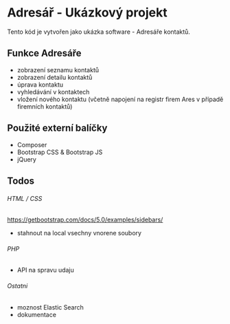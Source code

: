 # Adresář - Ukázkový projekt

Tento kód je vytvořen jako ukázka software - Adresáře kontaktů.

## Funkce Adresáře
- zobrazení seznamu kontaktů
- zobrazení detailu kontaktů
- úprava kontaktu
- vyhledávání v kontaktech
- vložení nového kontaktu (včetně napojení na registr firem Ares v případě firemních kontaktů)

## Použité externí balíčky
- Composer
- Bootstrap CSS & Bootstrap JS
- jQuery


## Todos 

###### HTML / CSS
https://getbootstrap.com/docs/5.0/examples/sidebars/
- stahnout na local vsechny vnorene soubory

###### PHP
- API na spravu udaju

###### Ostatni
- moznost Elastic Search
- dokumentace